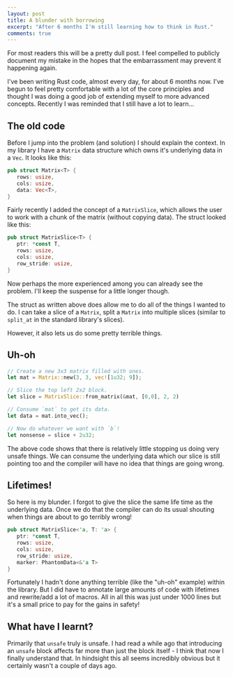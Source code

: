 ```yaml
---
layout: post
title: A blunder with borrowing
excerpt: "After 6 months I'm still learning how to think in Rust."
comments: true
---
```


For most readers this will be a pretty dull post. I feel compelled to publicly document my mistake in the hopes that the embarrassment may prevent it happening again.

I've been writing Rust code, almost every day, for about 6 months now. I've begun to feel pretty comfortable with a lot of the core principles and thought I was doing a good job of extending myself to more advanced concepts. Recently I was reminded that I still have a lot to learn...

## The old code

Before I jump into the problem (and solution) I should explain the context. In my library I have a `Matrix` data structure which owns it's underlying data in a `Vec`. It looks like this:

```rust
pub struct Matrix<T> {
   rows: usize,
   cols: usize,
   data: Vec<T>,
}
```

Fairly recently I added the concept of a `MatrixSlice`, which allows the user to work with a chunk of the matrix (without copying data). The struct looked like this:

```rust
pub struct MatrixSlice<T> {
   ptr: *const T,
   rows: usize,
   cols: usize,
   row_stride: usize,
}
```

Now perhaps the more experienced among you can already see the problem. I'll keep the suspense for a little longer though.

The struct as written above does allow me to do all of the things I wanted to do. I can take a slice of a `Matrix`, split a `Matrix` into multiple slices (similar to `split_at` in the standard library's slices).

However, it also lets us do some pretty terrible things.

## Uh-oh

```rust
// Create a new 3x3 matrix filled with ones.
let mat = Matrix::new(3, 3, vec![1u32; 9]);

// Slice the top left 2x2 block.
let slice = MatrixSlice::from_matrix(&mat, [0,0], 2, 2)

// Consume `mat` to get its data.
let data = mat.into_vec();

// Now do whatever we want with `b`!
let nonsense = slice + 2u32;
```

The above code shows that there is relatively little stopping us doing very unsafe things. We can consume the underlying data which our slice is still pointing too and the compiler will have no idea that things are going wrong.

## Lifetimes!

So here is my blunder. I forgot to give the slice the same life time as the underlying data. Once we do that the compiler can do its usual shouting when things are about to go terribly wrong!

```rust
pub struct MatrixSlice<'a, T: 'a> {
   ptr: *const T,
   rows: usize,
   cols: usize,
   row_stride: usize,
   marker: PhantomData<&'a T>
}
```

Fortunately I hadn't done anything terrible (like the "uh-oh" example) within the library. But I did have to annotate large amounts of code with lifetimes and rewrite/add a lot of macros. All in all this was just under 1000 lines but it's a small price to pay for the gains in safety!

## What have I learnt?

Primarily that `unsafe` truly is unsafe. I had read a while ago that introducing an `unsafe` block affects far more than just the block itself - I think that now I finally understand that. In hindsight this all seems incredibly obvious but it certainly wasn't a couple of days ago.